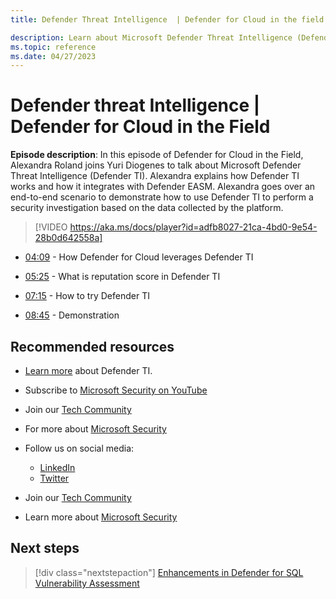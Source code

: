```yaml
---
title: Defender Threat Intelligence  | Defender for Cloud in the field

description: Learn about Microsoft Defender Threat Intelligence (Defender TI)
ms.topic: reference
ms.date: 04/27/2023
---
```


# Defender threat Intelligence | Defender for Cloud in the Field

**Episode description**: In this episode of Defender for Cloud in the Field, Alexandra Roland joins Yuri Diogenes to talk about Microsoft Defender Threat Intelligence (Defender TI). Alexandra explains how Defender TI works and how it integrates with Defender EASM. Alexandra goes over an end-to-end scenario to demonstrate how to use Defender TI to perform a security investigation based on the data collected by the platform.

> [!VIDEO https://aka.ms/docs/player?id=adfb8027-21ca-4bd0-9e54-28b0d642558a]

- [04:09](/shows/mdc-in-the-field/threat-intelligence#time=04m09s) - How Defender for Cloud leverages Defender TI

- [05:25](/shows/mdc-in-the-field/threat-intelligence#time=05m25s) - What is reputation score in Defender TI

- [07:15](/shows/mdc-in-the-field/threat-intelligence#time=07m15s) - How to try Defender TI

- [08:45](/shows/mdc-in-the-field/threat-intelligence#time=08m45s) - Demonstration

## Recommended resources

  - [Learn more](/defender/threat-intelligence/what-is-microsoft-defender-threat-intelligence-defender-ti) about Defender TI.
  - Subscribe to [Microsoft Security on YouTube](https://www.youtube.com/playlist?list=PL3ZTgFEc7LysiX4PfHhdJPR7S8mGO14YS)
  - Join our [Tech Community](https://aka.ms/SecurityTechCommunity)
  - For more about [Microsoft Security](https://msft.it/6002T9HQY)

- Follow us on social media:

     - [LinkedIn](https://www.youtube.com/redirect?event=video_description&redir_token=QUFFLUhqbFk5TXZuQld2NlpBRV9BQlJqMktYSm95WWhCZ3xBQ3Jtc0tsQU13MkNPWGNFZzVuem5zc05wcnp0VGxybHprVTkwS2todWw0b0VCWUl4a2ZKYVktNGM1TVFHTXpmajVLcjRKX0cwVFNJaDlzTld4MnhyenBuUGRCVmdoYzRZTjFmYXRTVlhpZGc4MHhoa3N6ZDhFMA&q=https%3A%2F%2Fwww.linkedin.com%2Fshowcase%2Fmicrosoft-security%2F)
     - [Twitter](https://twitter.com/msftsecurity)

- Join our [Tech Community](https://aka.ms/SecurityTechCommunity)

- Learn more about [Microsoft Security](https://msft.it/6002T9HQY)

## Next steps

> [!div class="nextstepaction"]
> [Enhancements in Defender for SQL Vulnerability Assessment](episode-twenty-four.md)